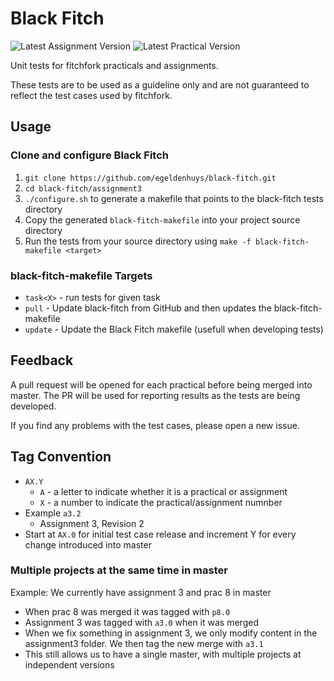 Black Fitch  
===========
![Latest Assignment Version](https://img.shields.io/badge/Assignment-3.3-green.svg)
![Latest Practical Version](https://img.shields.io/badge/Practical-8.0-blue.svg)

Unit tests for fitchfork practicals and assignments.

These tests are to be used as a guideline only and are not guaranteed to reflect the test cases used by fitchfork.

## Usage
### Clone and configure Black Fitch
1. `git clone https://github.com/egeldenhuys/black-fitch.git`
2. `cd black-fitch/assignment3`
3. `./configure.sh` to generate a makefile that points to the black-fitch tests directory
4. Copy the generated `black-fitch-makefile` into your project source directory
5. Run the tests from your source directory using `make -f black-fitch-makefile <target>`

### black-fitch-makefile Targets
- `task<X>` - run tests for given task
- `pull` - Update black-fitch from GitHub and then updates the black-fitch-makefile
- `update` - Update the Black Fitch makefile (usefull when developing tests)

## Feedback
A pull request will be opened for each practical before being merged into master.
The PR will be used for reporting results as the tests are being developed.

If you find any problems with the test cases, please open a new issue.

## Tag Convention
- `AX.Y`
    - `A` - a letter to indicate whether it is a practical or assignment
    - `X` - a number to indicate the practical/assignment numnber
- Example `a3.2`
    - Assignment 3, Revision 2
- Start at `AX.0` for initial test case release and increment Y for every change introduced into master

### Multiple projects at the same time in master

Example: We currently have assignment 3 and prac 8 in master
- When prac 8 was merged it was tagged with `p8.0`
- Assignment 3 was tagged with `a3.0` when it was merged
- When we fix something in assignment 3, we only modify content in the assignment3 folder. We then tag the new merge with `a3.1`
- This still allows us to have a single master, with multiple projects
at independent versions
